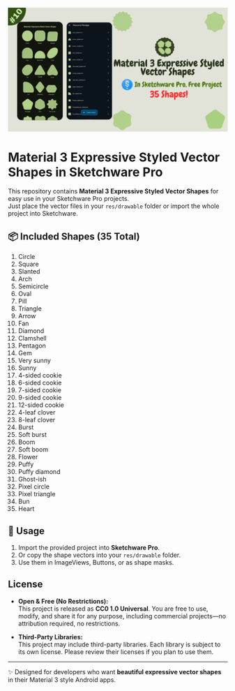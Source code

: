 [![Thumbnail](https://raw.githubusercontent.com/FasterSoftwareDeveloper/Material-3-Expressive-Styled-Vector-Shapes-in-Sketchware-Pro/refs/heads/main/thumbnail.png)](https://youtu.be/6Mw8_-jUtAc)

# Material 3 Expressive Styled Vector Shapes in Sketchware Pro

This repository contains **Material 3 Expressive Styled Vector Shapes** for easy use in your Sketchware Pro projects.  
Just place the vector files in your `res/drawable` folder or import the whole project into Sketchware.

## 📦 Included Shapes (35 Total)

1. Circle  
2. Square  
3. Slanted  
4. Arch  
5. Semicircle  
6. Oval  
7. Pill  
8. Triangle  
9. Arrow  
10. Fan  
11. Diamond  
12. Clamshell  
13. Pentagon  
14. Gem  
15. Very sunny  
16. Sunny  
17. 4-sided cookie  
18. 6-sided cookie  
19. 7-sided cookie  
20. 9-sided cookie  
21. 12-sided cookie  
22. 4-leaf clover  
23. 8-leaf clover  
24. Burst  
25. Soft burst  
26. Boom  
27. Soft boom  
28. Flower  
29. Puffy  
30. Puffy diamond  
31. Ghost-ish  
32. Pixel circle  
33. Pixel triangle  
34. Bun  
35. Heart  

## 🚀 Usage

1. Import the provided project into **Sketchware Pro**.  
2. Or copy the shape vectors into your `res/drawable` folder.  
3. Use them in ImageViews, Buttons, or as shape masks.  

## License

- **Open & Free (No Restrictions):**  
  This project is released as **CC0 1.0 Universal**. You are free to use, modify, and share it for any purpose, including commercial projects—no attribution required, no restrictions.

- **Third-Party Libraries:**  
  This project may include third-party libraries. Each library is subject to its own license. Please review their licenses if you plan to use them.
  
---
✨ Designed for developers who want **beautiful expressive vector shapes** in their Material 3 style Android apps.
